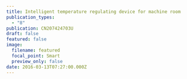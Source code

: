 ```yaml
---
title: Intelligent temperature regulating device for machine room
publication_types:
  - "8"
publication: CN207424703U
draft: false
featured: false
image:
  filename: featured
  focal_point: Smart
  preview_only: false
date: 2016-03-13T07:27:00.000Z
---
```

